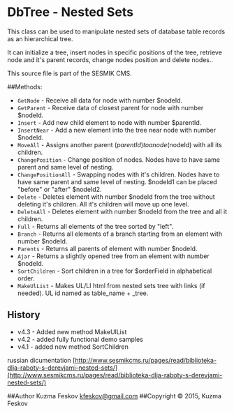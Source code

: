 # DbTree - Nested Sets

This class can be used to manipulate nested sets of database table records as an hierarchical tree.

It can initialize a tree, insert nodes in specific  positions of the tree, retrieve node and it's parent records, change nodes position and delete nodes..

This source file is part of the SESMIK CMS.

##Methods:

- `GetNode` - Receive all data for node with number $nodeId.
- `GetParent` - Receive data of closest parent for node with number $nodeId.
- `Insert` - Add new child element to node with number $parentId.
- `InsertNear` - Add a new element into the tree near node with number $nodeId.
- `MoveAll` - Assigns another parent ($parentId) to a node ($nodeId) with all its children.
- `ChangePosition` - Change position of nodes. Nodes have to have same parent and same level of nesting.
- `ChangePositionAll` - Swapping nodes with it's children. Nodes have to have same parent and same level of nesting. $nodeId1 can be placed "before" or "after" $nodeId2.
- `Delete` - Deletes element with number $nodeId from the tree without deleting it's children. All it's children will move up one level.
- `DeleteAll` - Deletes element with number $nodeId from the tree and all it children.
- `Full` - Returns all elements of the tree sorted by "left".
- `Branch` - Returns all elements of a branch starting from an element with number $nodeId.
- `Parents` - Returns all parents of element with number $nodeId.
- `Ajar` - Returns a slightly opened tree from an element with number $nodeId.
- `SortChildren` - Sort children in a tree for $orderField in alphabetical order.
- `MakeUlList` - Makes UL/LI html from nested sets tree with links (if needed). UL id named as table_name + _tree.

## History
- v4.3 - Added new method MakeUlList
- v4.2 - added fully functional demo samples
- v4.1 - added new method SortChildren

russian dicumentation [http://www.sesmikcms.ru/pages/read/biblioteka-dlja-raboty-s-derevjami-nested-sets/](http://www.sesmikcms.ru/pages/read/biblioteka-dlja-raboty-s-derevjami-nested-sets/)

##Author        Kuzma Feskov <kfeskov@gmail.com>
##Copyright © 2015, Kuzma Feskov
